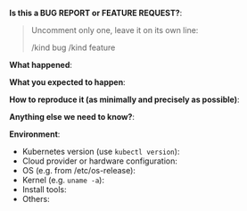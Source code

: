 
**Is this a BUG REPORT or FEATURE REQUEST?**:

> Uncomment only one, leave it on its own line:
>
> /kind bug
> /kind feature


**What happened**:


**What you expected to happen**:


**How to reproduce it (as minimally and precisely as possible)**:


**Anything else we need to know?**:


**Environment**:
- Kubernetes version (use `kubectl version`):
- Cloud provider or hardware configuration:
- OS (e.g. from /etc/os-release):
- Kernel (e.g. `uname -a`):
- Install tools:
- Others:
